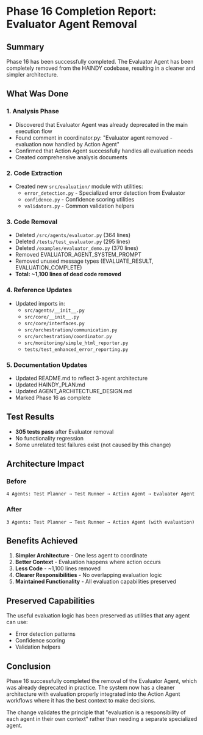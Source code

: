 # Phase 16 Completion Report: Evaluator Agent Removal

## Summary

Phase 16 has been successfully completed. The Evaluator Agent has been completely removed from the HAINDY codebase, resulting in a cleaner and simpler architecture.

## What Was Done

### 1. Analysis Phase
- Discovered that Evaluator Agent was already deprecated in the main execution flow
- Found comment in coordinator.py: "Evaluator agent removed - evaluation now handled by Action Agent"
- Confirmed that Action Agent successfully handles all evaluation needs
- Created comprehensive analysis documents

### 2. Code Extraction
- Created new `src/evaluation/` module with utilities:
  - `error_detection.py` - Specialized error detection from Evaluator
  - `confidence.py` - Confidence scoring utilities
  - `validators.py` - Common validation helpers

### 3. Code Removal
- Deleted `/src/agents/evaluator.py` (364 lines)
- Deleted `/tests/test_evaluator.py` (295 lines)
- Deleted `/examples/evaluator_demo.py` (370 lines)
- Removed EVALUATOR_AGENT_SYSTEM_PROMPT
- Removed unused message types (EVALUATE_RESULT, EVALUATION_COMPLETE)
- **Total: ~1,100 lines of dead code removed**

### 4. Reference Updates
- Updated imports in:
  - `src/agents/__init__.py`
  - `src/core/__init__.py`
  - `src/core/interfaces.py`
  - `src/orchestration/communication.py`
  - `src/orchestration/coordinator.py`
  - `src/monitoring/simple_html_reporter.py`
  - `tests/test_enhanced_error_reporting.py`

### 5. Documentation Updates
- Updated README.md to reflect 3-agent architecture
- Updated HAINDY_PLAN.md
- Updated AGENT_ARCHITECTURE_DESIGN.md
- Marked Phase 16 as complete

## Test Results

- **305 tests pass** after Evaluator removal
- No functionality regression
- Some unrelated test failures exist (not caused by this change)

## Architecture Impact

### Before
```
4 Agents: Test Planner → Test Runner → Action Agent → Evaluator Agent
```

### After
```
3 Agents: Test Planner → Test Runner → Action Agent (with evaluation)
```

## Benefits Achieved

1. **Simpler Architecture** - One less agent to coordinate
2. **Better Context** - Evaluation happens where action occurs
3. **Less Code** - ~1,100 lines removed
4. **Clearer Responsibilities** - No overlapping evaluation logic
5. **Maintained Functionality** - All evaluation capabilities preserved

## Preserved Capabilities

The useful evaluation logic has been preserved as utilities that any agent can use:
- Error detection patterns
- Confidence scoring
- Validation helpers

## Conclusion

Phase 16 successfully completed the removal of the Evaluator Agent, which was already deprecated in practice. The system now has a cleaner architecture with evaluation properly integrated into the Action Agent workflows where it has the best context to make decisions.

The change validates the principle that "evaluation is a responsibility of each agent in their own context" rather than needing a separate specialized agent.